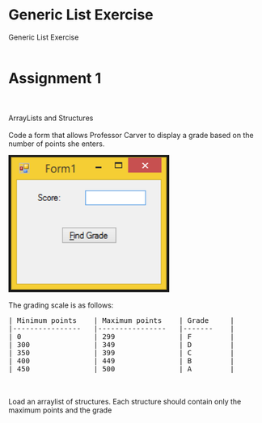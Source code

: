 ﻿
# Generic List Exercise
Generic List Exercise<br /><br />

# Assignment 1
<br /><br/>
ArrayLists and Structures
<br /><br />
Code a form that allows Professor Carver to display a grade
based on the number of points she enters.<br />

![form1 screenshot](Screenshot_2.png)

The grading scale is as follows:
<br />
<pre>
| Minimum points 	| Maximum points 	| Grade 	|
|----------------	|----------------	|-------	|
| 0              	| 299            	| F     	|
| 300            	| 349            	| D     	|
| 350            	| 399            	| C     	|
| 400            	| 449            	| B     	|
| 450            	| 500            	| A     	|
</pre>
<br/><br/>
Load an arraylist of structures. Each structure should contain only the maximum points and
the grade